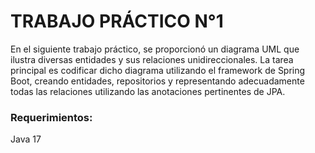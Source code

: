 # TRABAJO PRÁCTICO N°1
En el siguiente trabajo práctico, se proporcionó un diagrama UML que ilustra diversas entidades y sus relaciones unidireccionales. La tarea principal es codificar dicho diagrama utilizando el framework de Spring Boot, creando entidades, repositorios y representando adecuadamente todas las relaciones utilizando las anotaciones pertinentes de JPA.

### Requerimientos:
Java 17

